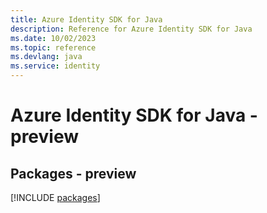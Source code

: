 ```yaml
---
title: Azure Identity SDK for Java
description: Reference for Azure Identity SDK for Java
ms.date: 10/02/2023
ms.topic: reference
ms.devlang: java
ms.service: identity
---
```

# Azure Identity SDK for Java - preview
## Packages - preview
[!INCLUDE [packages](identity-index.md)]